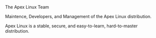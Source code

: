 The Apex Linux Team

Maintence, Developers, and Management of the Apex Linux distribution.

Apex Linux is a stable, secure, and easy-to-learn, hard-to-master distribution.
